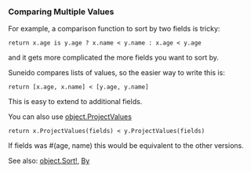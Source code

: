 ### Comparing Multiple Values

For example, a comparison function to sort by two fields is tricky:

``` suneido
return x.age is y.age ? x.name < y.name : x.age < y.age
```

and it gets more complicated the more fields you want to sort by.

Suneido compares lists of values, so the easier way to write this is:

``` suneido
return [x.age, x.name] < [y.age, y.name]
```

This is easy to extend to additional fields.

You can also use [object.ProjectValues](<../../Language/Reference/Object/object.ProjectValues.md>)

``` suneido
return x.ProjectValues(fields) < y.ProjectValues(fields)
```

If fields was #(age, name) this would be equivalent to the other versions.

See also: [object.Sort!](<../../Language/Reference/Object/object.Sort!.md>),
[By](<../../Language/Reference/By.md>)